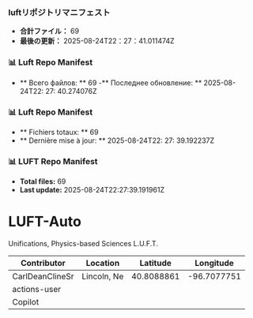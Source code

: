 <!-- LUFT_MANIFEST_JA START -->
### luftリポジトリマニフェスト

-  **合計ファイル：** 69
-  **最後の更新：** 2025-08-24T22：27：41.011474Z
<!-- LUFT_MANIFEST_JA END -->

<!-- LUFT_MANIFEST_RU START -->
### 📊 Luft Repo Manifest

- ** Всего файлов: ** 69
-** Последнее обновление: ** 2025-08-24T22: 27: 40.274076Z
<!-- LUFT_MANIFEST_RU END -->

<!-- LUFT_MANIFEST_FR START -->
### 📊 Luft Repo Manifest

- ** Fichiers totaux: ** 69
- ** Dernière mise à jour: ** 2025-08-24T22: 27: 39.192237Z
<!-- LUFT_MANIFEST_FR END -->

<!-- LUFT_MANIFEST_EN START -->
### 📊 LUFT Repo Manifest

- **Total files:** 69
- **Last update:** 2025-08-24T22:27:39.191961Z

<!-- LUFT_MANIFEST_EN END -->

# LUFT-Auto
Unifications, Physics-based Sciences L.U.F.T.

<!-- LUFT_CONTRIBUTOR_MAP START -->
| Contributor | Location | Latitude | Longitude |
|-------------|----------|----------|-----------|
| CarlDeanClineSr | Lincoln, Ne | 40.8088861 | -96.7077751 |
| actions-user |  |  |  |
| Copilot |  |  |  |

<!-- LUFT_CONTRIBUTOR_MAP END -->
